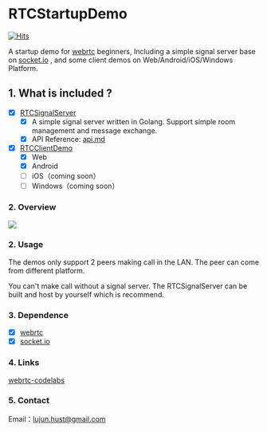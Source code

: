 # RTCStartupDemo
[![Hits](https://hits.seeyoufarm.com/api/count/incr/badge.svg?url=https%3A%2F%2Fgithub.com%2FJhuster%2FRTCStartupDemo&count_bg=%2379C83D&title_bg=%23555555&icon=&icon_color=%23E7E7E7&title=PAGE+VIEWS&edge_flat=false)](https://hits.seeyoufarm.com)

A startup demo for [webrtc](https://webrtc.org/) beginners, Including a simple signal server base on [socket.io](https://socket.io) , and some client demos on Web/Android/iOS/Windows Platform.

## 1. What is included ?

- [x] [RTCSignalServer ](RTCSignalServer)
    - [x] A simple signal server written in Golang. Support simple room management and message exchange.
    - [x] API Reference:  [api.md](RTCSignalServer/README.md)

- [x] [RTCClientDemo](RTCClientDemo)
  - [x] Web
  - [x] Android
  - [ ] iOS（coming soon）
  - [ ] Windows（coming soon）

### 2. Overview

![](./screenshots/screenshot-web.png)


### 2. Usage

The demos only support 2 peers making call in the LAN. The peer can come from different platform.

You can't make call without a signal server. The RTCSignalServer can be built and host by yourself which is recommend. 

### 3. Dependence

- [x] [webrtc](https://webrtc.org/)
- [x] [socket.io](https://socket.io)

### 4. Links
[webrtc-codelabs](https://codelabs.developers.google.com/codelabs/webrtc-web)

### 5. Contact

Email：[lujun.hust@gmail.com](mailto:lujun.hust@gmail.com)
